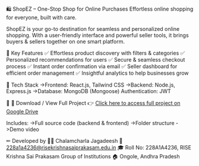 🛍️ ShopEZ – One-Stop Shop for Online Purchases
Effortless online shopping for everyone, built with care.

ShopEZ is your go-to destination for seamless and personalized online shopping.
With a user-friendly interface and powerful seller tools, it brings buyers & sellers together on one smart platform.

🚀 Key Features
✅ Effortless product discovery with filters & categories
✅ Personalized recommendations for users
✅ Secure & seamless checkout process
✅ Instant order confirmation via email
✅ Seller dashboard for efficient order management
✅ Insightful analytics to help businesses grow

🧰 Tech Stack
->Frontend: React.js, Tailwind CSS
->Backend: Node.js, Express.js
->Database: MongoDB (Mongoose)
Authentication: JWT

📁 📎 Download / View Full Project
👉 [Click here to access full project on Google Drive](https://drive.google.com/drive/folders/1xFI4tIGjUMHymGXlXdbYxWsisN7entp6?usp=sharing)

Includes:
->Full source code (backend & frontend)
->Folder structure
->Demo video


✏ Developed by
🧑‍💻 Chalamcharla Jagadeesh
📧 228a1a4236@risekrishnasaiprakasam.edu.in
🎓 Roll No: 228A1A4236, RISE Krishna Sai Prakasam Group of Institutions
🏠 Ongole, Andhra Pradesh
